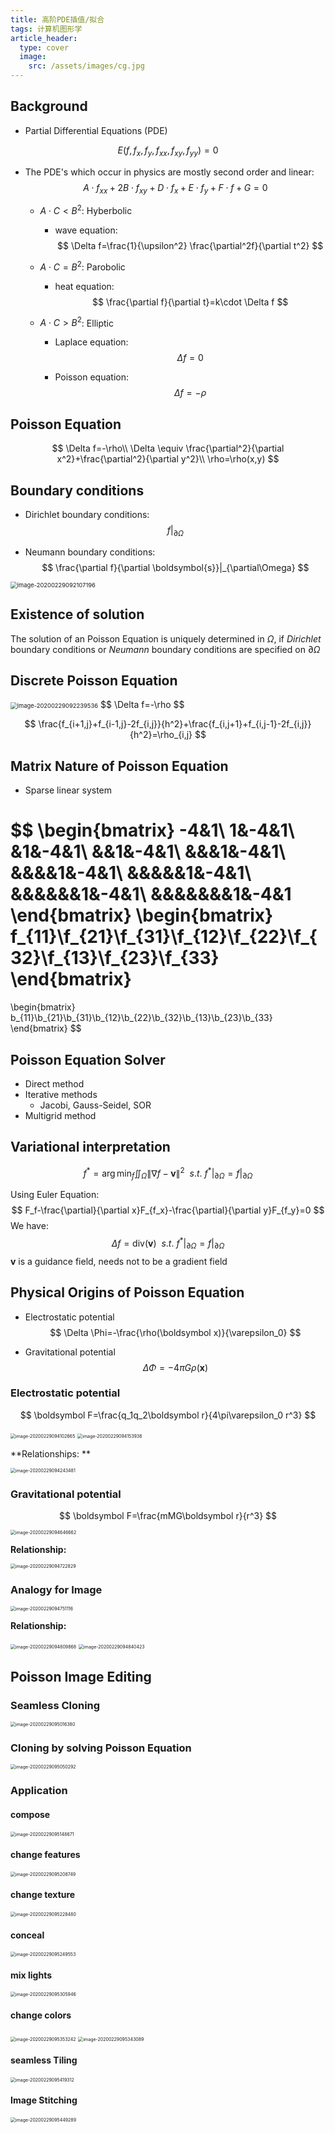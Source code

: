 ```yaml
---
title: 高阶PDE插值/拟合
tags: 计算机图形学
article_header:
  type: cover
  image:
    src: /assets/images/cg.jpg
---
```


<!--more-->

## Background

* Partial Differential Equations (PDE)

$$
E(f,f_x,f_y,f_{xx},f_{xy},f_{yy})=0
$$

* The PDE's which occur in physics are mostly second order and linear:
	$$
	A\cdot f_{xx}+2B\cdot f_{xy}+D\cdot f_x+E\cdot f_y+F\cdot f+G=0
	$$

	* $A\cdot C<B^2$: Hyberbolic

		* wave equation:
			$$
			\Delta f=\frac{1}{\upsilon^2} \frac{\partial^2f}{\partial t^2}
			$$

	* $A\cdot C=B^2$: Parobolic

		* heat equation:
			$$
			\frac{\partial f}{\partial t}=k\cdot \Delta f
			$$

	* $A\cdot C>B^2$: Elliptic

		* Laplace equation:
			$$
			\Delta f=0
			$$

		* Poisson equation:
			$$
			\Delta f=-\rho
			$$
			

## Poisson Equation

$$
\Delta f=-\rho\\
\Delta \equiv \frac{\partial^2}{\partial x^2}+\frac{\partial^2}{\partial y^2}\\
\rho=\rho(x,y)
$$

## Boundary conditions

* Dirichlet boundary conditions:
	$$
	f|_{\partial \Omega}
	$$

* Neumann boundary conditions:
	$$
	\frac{\partial f}{\partial \boldsymbol{s}}|_{\partial\Omega}
	$$

<img src="/assets/images/高阶PDE插值拟合.assets/image-20200229092107196.png" alt="image-20200229092107196" style="zoom:67%;" />

## Existence of solution

The solution of an Poisson Equation is uniquely determined in $\Omega$, if *Dirichlet* boundary conditions or *Neumann* boundary conditions are specified on $\partial \Omega$

## Discrete Poisson Equation

<img src="/assets/images/高阶PDE插值拟合.assets/image-20200229092239536.png" alt="image-20200229092239536" style="zoom:67%;" />
$$
\Delta f=-\rho
$$

$$
\frac{f_{i+1,j}+f_{i-1,j}-2f_{i,j}}{h^2}+\frac{f_{i,j+1}+f_{i,j-1}-2f_{i,j}}{h^2}=\rho_{i,j}
$$

## Matrix Nature of Poisson Equation

* Sparse linear system

$$
\begin{bmatrix}
-4&1\\
1&-4&1\\
&1&-4&1\\
&&1&-4&1\\
&&&1&-4&1\\
&&&&1&-4&1\\
&&&&&1&-4&1\\
&&&&&&1&-4&1\\
&&&&&&&1&-4&1
\end{bmatrix}
\begin{bmatrix}
f_{11}\\f_{21}\\f_{31}\\f_{12}\\f_{22}\\f_{32}\\f_{13}\\f_{23}\\f_{33}
\end{bmatrix}
=
\begin{bmatrix}
b_{11}\\b_{21}\\b_{31}\\b_{12}\\b_{22}\\b_{32}\\b_{13}\\b_{23}\\b_{33}
\end{bmatrix}
$$

## Poisson Equation Solver

* Direct method
* Iterative methods
	* Jacobi, Gauss-Seidel, SOR
* Multigrid method

## Variational interpretation

$$
f^*=\arg\min_f\iint_{\Omega}\|\nabla f-\boldsymbol v\|^2\ \ s.t.\ f^*|_{\partial \Omega}=f|_{\partial \Omega}
$$

Using Euler Equation:
$$
F_f-\frac{\partial}{\partial x}F_{f_x}-\frac{\partial}{\partial y}F_{f_y}=0
$$
We have:
$$
\Delta f=\mathrm{div}(\boldsymbol v)\ \ s.t.\ f^*|_{\partial \Omega}=f|_{\partial \Omega}
$$
$\boldsymbol v$ is a guidance field, needs not to be a gradient field

## Physical Origins of Poisson Equation

* Electrostatic potential
	$$
	\Delta \Phi=-\frac{\rho(\boldsymbol x)}{\varepsilon_0}
	$$

* Gravitational potential
	$$
	\Delta \Phi=-4\pi G\rho(\boldsymbol x)
	$$

### Electrostatic potential

$$
\boldsymbol F=\frac{q_1q_2\boldsymbol r}{4\pi\varepsilon_0 r^3}
$$

<img src="/assets/images/高阶PDE插值拟合.assets/image-20200229094102665.png" alt="image-20200229094102665" style="zoom:50%;" />

<img src="/assets/images/高阶PDE插值拟合.assets/image-20200229094153936.png" alt="image-20200229094153936" style="zoom: 50%;" />

**Relationships: **

<img src="/assets/images/高阶PDE插值拟合.assets/image-20200229094243481.png" alt="image-20200229094243481" style="zoom:50%;" />

###  Gravitational potential

$$
\boldsymbol F=\frac{mMG\boldsymbol r}{r^3}
$$

<img src="/assets/images/高阶PDE插值拟合.assets/image-20200229094646662.png" alt="image-20200229094646662" style="zoom: 50%;" />

**Relationship:**

<img src="/assets/images/高阶PDE插值拟合.assets/image-20200229094722829.png" alt="image-20200229094722829" style="zoom:50%;" />

### Analogy for Image 

<img src="/assets/images/高阶PDE插值拟合.assets/image-20200229094751116.png" alt="image-20200229094751116" style="zoom:50%;" />

**Relationship:**

<img src="/assets/images/高阶PDE插值拟合.assets/image-20200229094809868.png" alt="image-20200229094809868" style="zoom:50%;" />

<img src="/assets/images/高阶PDE插值拟合.assets/image-20200229094840423.png" alt="image-20200229094840423" style="zoom:50%;" />

## Poisson Image Editing

### Seamless Cloning

<img src="/assets/images/高阶PDE插值拟合.assets/image-20200229095016380.png" alt="image-20200229095016380" style="zoom:50%;" />

### Cloning by solving Poisson Equation

<img src="/assets/images/高阶PDE插值拟合.assets/image-20200229095050292.png" alt="image-20200229095050292" style="zoom:50%;" />

### Application

#### compose

<img src="/assets/images/高阶PDE插值拟合.assets/image-20200229095148671.png" alt="image-20200229095148671" style="zoom:50%;" />

#### change features

<img src="/assets/images/高阶PDE插值拟合.assets/image-20200229095208749.png" alt="image-20200229095208749" style="zoom:50%;" />

#### change texture

<img src="/assets/images/高阶PDE插值拟合.assets/image-20200229095228480.png" alt="image-20200229095228480" style="zoom:50%;" />

#### conceal

<img src="/assets/images/高阶PDE插值拟合.assets/image-20200229095249553.png" alt="image-20200229095249553" style="zoom:50%;" />

#### mix lights

<img src="/assets/images/高阶PDE插值拟合.assets/image-20200229095305946.png" alt="image-20200229095305946" style="zoom:50%;" />

#### change colors

<img src="/assets/images/高阶PDE插值拟合.assets/image-20200229095353242.png" alt="image-20200229095353242" style="zoom:50%;" />

<img src="/assets/images/高阶PDE插值拟合.assets/image-20200229095343089.png" alt="image-20200229095343089" style="zoom:50%;" />

#### seamless Tiling

<img src="/assets/images/高阶PDE插值拟合.assets/image-20200229095419312.png" alt="image-20200229095419312" style="zoom:50%;" />

#### Image Stitching

<img src="/assets/images/高阶PDE插值拟合.assets/image-20200229095449289.png" alt="image-20200229095449289" style="zoom:50%;" />